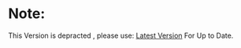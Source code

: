 
# Note:
This Version is depracted , please use:
[Latest Version](https://github.com/killercraft-thecoder/Arcade-OS/tree/main-2)
For Up to Date.

